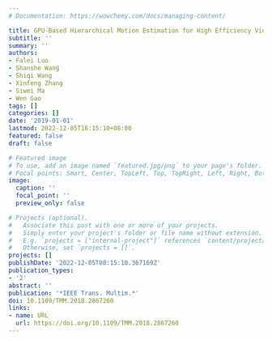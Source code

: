 ```yaml
---
# Documentation: https://wowchemy.com/docs/managing-content/

title: GPU-Based Hierarchical Motion Estimation for High Efficiency Video Coding
subtitle: ''
summary: ''
authors:
- Falei Luo
- Shanshe Wang
- Shiqi Wang
- Xinfeng Zhang
- Siwei Ma
- Wen Gao
tags: []
categories: []
date: '2019-01-01'
lastmod: 2022-12-05T16:15:10+08:00
featured: false
draft: false

# Featured image
# To use, add an image named `featured.jpg/png` to your page's folder.
# Focal points: Smart, Center, TopLeft, Top, TopRight, Left, Right, BottomLeft, Bottom, BottomRight.
image:
  caption: ''
  focal_point: ''
  preview_only: false

# Projects (optional).
#   Associate this post with one or more of your projects.
#   Simply enter your project's folder or file name without extension.
#   E.g. `projects = ["internal-project"]` references `content/project/deep-learning/index.md`.
#   Otherwise, set `projects = []`.
projects: []
publishDate: '2022-12-05T08:15:10.367169Z'
publication_types:
- '2'
abstract: ''
publication: '*IEEE Trans. Multim.*'
doi: 10.1109/TMM.2018.2867260
links:
- name: URL
  url: https://doi.org/10.1109/TMM.2018.2867260
---
```

